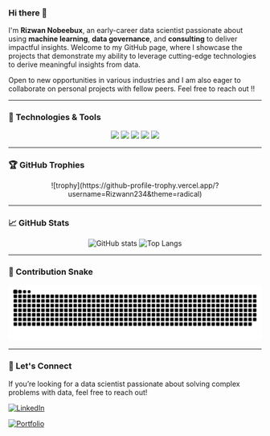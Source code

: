 
### Hi there 👋
I'm **Rizwan Nobeebux**, an early-career data scientist passionate about using **machine learning**, **data governance**, and **consulting** to deliver impactful insights. Welcome to my GitHub page, where I showcase the projects that demonstrate my ability to leverage cutting-edge technologies to derive meaningful insights from data.

Open to new opportunities in various industries and I am also eager to collaborate on personal projects with fellow peers. Feel free to reach out !! 

---

### 🔧 Technologies & Tools
<div align="center">
  <img src="https://img.shields.io/badge/Python-3776AB?style=for-the-badge&logo=python&logoColor=white" />
  <img src="https://img.shields.io/badge/Pandas-150458?style=for-the-badge&logo=pandas&logoColor=white" />
  <img src="https://img.shields.io/badge/Scikit--Learn-F7931E?style=for-the-badge&logo=scikit-learn&logoColor=white" />
  <img src="https://img.shields.io/badge/TensorFlow-FF6F00?style=for-the-badge&logo=tensorflow&logoColor=white" />
  <img src="https://img.shields.io/badge/SQL-4479A1?style=for-the-badge&logo=postgresql&logoColor=white" />
</div>

---

### 🏆 GitHub Trophies
<div align="center">
  ![trophy](https://github-profile-trophy.vercel.app/?username=Rizwann234&theme=radical)
</div>

---

### 📈 GitHub Stats
<div align="center">
  <img src="https://github-readme-stats.vercel.app/api?username=Rizwann234&show_icons=true&theme=radical" alt="GitHub stats" />
  <img src="https://github-readme-stats.vercel.app/api/top-langs/?username=Rizwann234&layout=compact&theme=radical" alt="Top Langs" />
</div>

---

### 🐍 Contribution Snake
![GitHub Snake](https://github.com/platane/snk/raw/output/github-contribution-grid-snake.svg)

---


### 💼 Let's Connect
If you’re looking for a data scientist passionate about solving complex problems with data, feel free to reach out!

[![LinkedIn](https://img.shields.io/badge/LinkedIn-0077B5?style=for-the-badge&logo=linkedin&logoColor=white)](https://www.linkedin.com/in/rizwan-n-493326133/details/certifications/)

[![Portfolio](https://img.shields.io/badge/Portfolio-000?style=for-the-badge&logo=github-pages&logoColor=white)](https://github.com/Rizwann234?tab=repositories)
